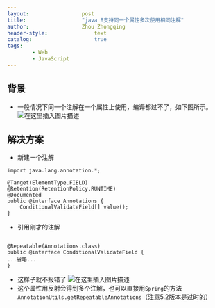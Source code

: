 ```yaml
---
layout:					post
title:					"java 8支持同一个属性多次使用相同注解"
author:					Zhou Zhongqing
header-style:				text
catalog:					true
tags:
		- Web
		- JavaScript
---
```

## 背景
- 一般情况下同一个注解在一个属性上使用，编译都过不了，如下图所示。
![在这里插入图片描述](https://i-blog.csdnimg.cn/blog_migrate/8403062d1ff78ed8546e3f39003116ae.png)
## 解决方案
- 新建一个注解

```
import java.lang.annotation.*;

@Target(ElementType.FIELD)
@Retention(RetentionPolicy.RUNTIME)
@Documented
public @interface Annotations {
    ConditionalValidateField[] value();
}
```
- 引用刚才的注解

```

@Repeatable(Annotations.class)
public @interface ConditionalValidateField {
...省略...
}
```
- 这样子就不报错了
![在这里插入图片描述](https://i-blog.csdnimg.cn/blog_migrate/225a2aa4a50fa76e348bf717b0047f5d.png)
- 这个属性用反射会得到多个注解，也可以直接用`Spring`的方法`AnnotationUtils.getRepeatableAnnotations`（注意5.2版本是过时的）
